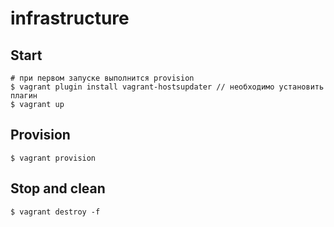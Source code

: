 # infrastructure

Start
-----
    # при первом запуске выполнится provision
    $ vagrant plugin install vagrant-hostsupdater // необходимо установить плагин
    $ vagrant up

Provision
--------------

    $ vagrant provision

Stop and clean
--------------

    $ vagrant destroy -f
